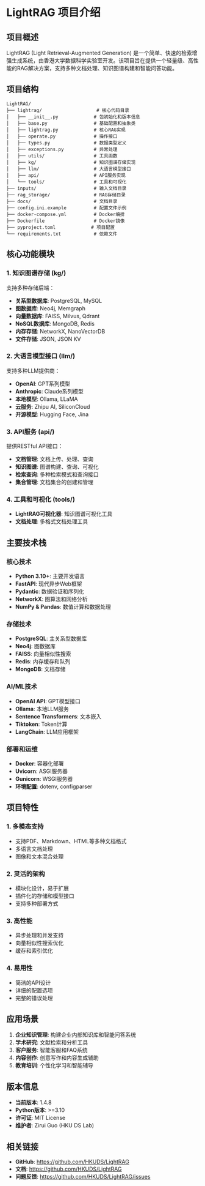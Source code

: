 # LightRAG 项目介绍

## 项目概述

LightRAG (Light Retrieval-Augmented Generation) 是一个简单、快速的检索增强生成系统，由香港大学数据科学实验室开发。该项目旨在提供一个轻量级、高性能的RAG解决方案，支持多种文档处理、知识图谱构建和智能问答功能。

## 项目结构

```
LightRAG/
├── lightrag/                    # 核心代码目录
│   ├── __init__.py             # 包初始化和版本信息
│   ├── base.py                 # 基础配置和抽象类
│   ├── lightrag.py             # 核心RAG实现
│   ├── operate.py              # 操作接口
│   ├── types.py                # 数据类型定义
│   ├── exceptions.py           # 异常处理
│   ├── utils/                  # 工具函数
│   ├── kg/                     # 知识图谱存储实现
│   ├── llm/                    # 大语言模型接口
│   ├── api/                    # API服务实现
│   └── tools/                  # 工具和可视化
├── inputs/                     # 输入文档目录
├── rag_storage/                # RAG存储目录
├── docs/                       # 文档目录
├── config.ini.example          # 配置文件示例
├── docker-compose.yml          # Docker编排
├── Dockerfile                  # Docker镜像
├── pyproject.toml             # 项目配置
└── requirements.txt            # 依赖文件
```

## 核心功能模块

### 1. 知识图谱存储 (kg/)
支持多种存储后端：
- **关系型数据库**: PostgreSQL, MySQL
- **图数据库**: Neo4j, Memgraph
- **向量数据库**: FAISS, Milvus, Qdrant
- **NoSQL数据库**: MongoDB, Redis
- **内存存储**: NetworkX, NanoVectorDB
- **文件存储**: JSON, JSON KV

### 2. 大语言模型接口 (llm/)
支持多种LLM提供商：
- **OpenAI**: GPT系列模型
- **Anthropic**: Claude系列模型
- **本地模型**: Ollama, LLaMA
- **云服务**: Zhipu AI, SiliconCloud
- **开源模型**: Hugging Face, Jina

### 3. API服务 (api/)
提供RESTful API接口：
- **文档管理**: 文档上传、处理、查询
- **知识图谱**: 图谱构建、查询、可视化
- **检索查询**: 多种检索模式和查询接口
- **集合管理**: 文档集合的创建和管理

### 4. 工具和可视化 (tools/)
- **LightRAG可视化器**: 知识图谱可视化工具
- **文档处理**: 多格式文档处理工具

## 主要技术栈

### 核心技术
- **Python 3.10+**: 主要开发语言
- **FastAPI**: 现代异步Web框架
- **Pydantic**: 数据验证和序列化
- **NetworkX**: 图算法和网络分析
- **NumPy & Pandas**: 数值计算和数据处理

### 存储技术
- **PostgreSQL**: 主关系型数据库
- **Neo4j**: 图数据库
- **FAISS**: 向量相似性搜索
- **Redis**: 内存缓存和队列
- **MongoDB**: 文档存储

### AI/ML技术
- **OpenAI API**: GPT模型接口
- **Ollama**: 本地LLM服务
- **Sentence Transformers**: 文本嵌入
- **Tiktoken**: Token计算
- **LangChain**: LLM应用框架

### 部署和运维
- **Docker**: 容器化部署
- **Uvicorn**: ASGI服务器
- **Gunicorn**: WSGI服务器
- **环境配置**: dotenv, configparser

## 项目特性

### 1. 多模态支持
- 支持PDF、Markdown、HTML等多种文档格式
- 多语言文档处理
- 图像和文本混合处理

### 2. 灵活的架构
- 模块化设计，易于扩展
- 插件化的存储和模型接口
- 支持多种部署方式

### 3. 高性能
- 异步处理和并发支持
- 向量相似性搜索优化
- 缓存和索引优化

### 4. 易用性
- 简洁的API设计
- 详细的配置选项
- 完整的错误处理

## 应用场景

1. **企业知识管理**: 构建企业内部知识库和智能问答系统
2. **学术研究**: 文献检索和分析工具
3. **客户服务**: 智能客服和FAQ系统
4. **内容创作**: 创意写作和内容生成辅助
5. **教育培训**: 个性化学习和智能辅导

## 版本信息

- **当前版本**: 1.4.8
- **Python版本**: >=3.10
- **许可证**: MIT License
- **维护者**: Zirui Guo (HKU DS Lab)

## 相关链接

- **GitHub**: https://github.com/HKUDS/LightRAG
- **文档**: https://github.com/HKUDS/LightRAG
- **问题反馈**: https://github.com/HKUDS/LightRAG/issues